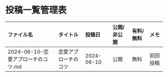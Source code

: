 # 投稿一覧管理表

| ファイル名 | タイトル | 投稿日 | 公開/非公開 | 有料/無料 | メモ |
|:---|:---|:---|:---|:---|:---|
| 2024-06-10-恋愛アプローチのコツ.md | 恋愛アプローチのコツ | 2024-06-10 | 公開 | 無料 | 初回投稿 | 
